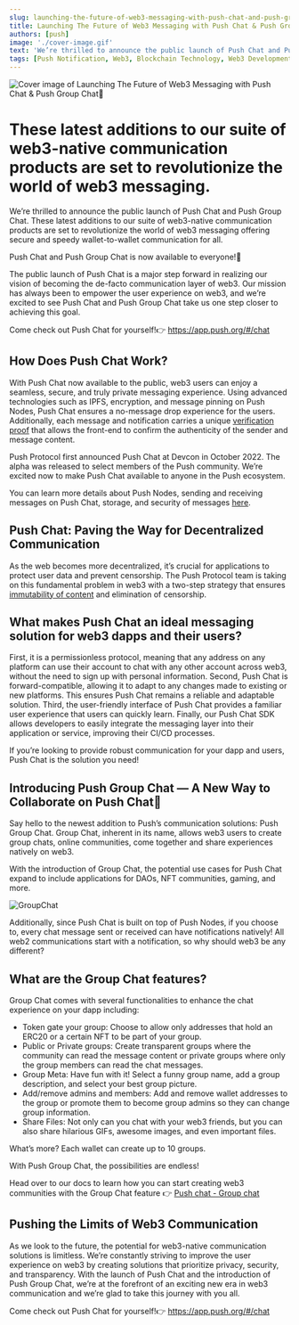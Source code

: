 ```yaml
---
slug: launching-the-future-of-web3-messaging-with-push-chat-and-push-group-chat
title: Launching The Future of Web3 Messaging with Push Chat & Push Group Chat🚀
authors: [push]
image: './cover-image.gif'
text: 'We’re thrilled to announce the public launch of Push Chat and Push Group Chat. These latest additions to our suite of web3-native communication products are set to revolutionize the world of web3 messaging offering secure and speedy wallet-to-wallet communication for all.'
tags: [Push Notification, Web3, Blockchain Technology, Web3 Development]
---
```


![Cover image of Launching The Future of Web3 Messaging with Push Chat & Push Group Chat🚀](./cover-image.gif)

<!--truncate-->

<!--customheaderpoint-->

# These latest additions to our suite of web3-native communication products are set to revolutionize the world of web3 messaging.<br/>

We’re thrilled to announce the public launch of Push Chat and Push Group Chat. These latest additions to our suite of web3-native communication products are set to revolutionize the world of web3 messaging offering secure and speedy wallet-to-wallet communication for all.

Push Chat and Push Group Chat is now available to everyone!💪

The public launch of Push Chat is a major step forward in realizing our vision of becoming the de-facto communication layer of web3. Our mission has always been to empower the user experience on web3, and we’re excited to see Push Chat and Push Group Chat take us one step closer to achieving this goal.

Come check out Push Chat for yourself!👉 https://app.push.org/#/chat

## How Does Push Chat Work?

With Push Chat now available to the public, web3 users can enjoy a seamless, secure, and truly private messaging experience. Using advanced technologies such as IPFS, encryption, and message pinning on Push Nodes, Push Chat ensures a no-message drop experience for the users. Additionally, each message and notification carries a unique [verification proof](https://github.com/push-protocol/PIPs/tree/main/definitions/Standard/PRC/Notification) that allows the front-end to confirm the authenticity of the sender and message content.

Push Protocol first announced Push Chat at Devcon in October 2022. The alpha was released to select members of the Push community. We’re excited now to make Push Chat available to anyone in the Push ecosystem.

You can learn more details about Push Nodes, sending and receiving messages on Push Chat, storage, and security of messages [here](https://medium.com/push-protocol/were-still-pushing-a-deeper-look-into-push-chat-90fdea8d9e8e).

## Push Chat: Paving the Way for Decentralized Communication

As the web becomes more decentralized, it’s crucial for applications to protect user data and prevent censorship. The Push Protocol team is taking on this fundamental problem in web3 with a two-step strategy that ensures [immutability of content](https://github.com/push-protocol/PIPs/tree/main/definitions/Standard/PRC/Notification) and elimination of censorship.

## What makes Push Chat an ideal messaging solution for web3 dapps and their users?

First, it is a permissionless protocol, meaning that any address on any platform can use their account to chat with any other account across web3, without the need to sign up with personal information. Second, Push Chat is forward-compatible, allowing it to adapt to any changes made to existing or new platforms. This ensures Push Chat remains a reliable and adaptable solution. Third, the user-friendly interface of Push Chat provides a familiar user experience that users can quickly learn. Finally, our Push Chat SDK allows developers to easily integrate the messaging layer into their application or service, improving their CI/CD processes.

If you’re looking to provide robust communication for your dapp and users, Push Chat is the solution you need!

## Introducing Push Group Chat — A New Way to Collaborate on Push Chat🤝

Say hello to the newest addition to Push’s communication solutions: Push Group Chat. Group Chat, inherent in its name, allows web3 users to create group chats, online communities, come together and share experiences natively on web3.

With the introduction of Group Chat, the potential use cases for Push Chat expand to include applications for DAOs, NFT communities, gaming, and more.

![GroupChat](./image-1.png)

Additionally, since Push Chat is built on top of Push Nodes, if you choose to, every chat message sent or received can have notifications natively! All web2 communications start with a notification, so why should web3 be any different?

## What are the Group Chat features?

Group Chat comes with several functionalities to enhance the chat experience on your dapp including:

- Token gate your group: Choose to allow only addresses that hold an ERC20 or a certain NFT to be part of your group.
- Public or Private groups: Create transparent groups where the community can read the message content or private groups where only the group members can read the chat messages.
- Group Meta: Have fun with it! Select a funny group name, add a group description, and select your best group picture.
- Add/remove admins and members: Add and remove wallet addresses to the group or promote them to become group admins so they can change group information.
- Share Files: Not only can you chat with your web3 friends, but you can also share hilarious GIFs, awesome images, and even important files.

What’s more? Each wallet can create up to 10 groups.

With Push Group Chat, the possibilities are endless!

Head over to our docs to learn how you can start creating web3 communities with the Group Chat feature 👉 [Push chat - Group chat](https://comms.push.org/docs/chat/build/create-group/ 'Create groups for your community using Push group chat!')

## Pushing the Limits of Web3 Communication

As we look to the future, the potential for web3-native communication solutions is limitless. We’re constantly striving to improve the user experience on web3 by creating solutions that prioritize privacy, security, and transparency. With the launch of Push Chat and the introduction of Push Group Chat, we’re at the forefront of an exciting new era in web3 communication and we’re glad to take this journey with you all.

Come check out Push Chat for yourself!👉 https://app.push.org/#/chat
